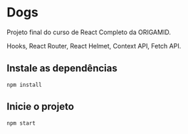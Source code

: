 # Dogs
Projeto final do curso de React Completo da ORIGAMID.

Hooks, React Router, React Helmet, Context API, Fetch API.

## Instale as dependências
```
npm install
```

## Inicie o projeto
```
npm start
```
